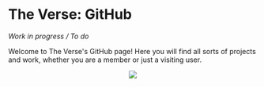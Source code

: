 # The Verse: GitHub
*Work in progress / To do*

Welcome to The Verse's GitHub page! Here you will find all sorts of projects and work, whether you are a member or just a visiting user.
<p align="center" />
 <img src="/profile/Imgs/CreationsImage.png" />
</p>
